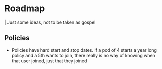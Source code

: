 # Roadmap

| Just some ideas, not to be taken as gospel

## Policies
 - Policies have hard start and stop dates. If a pod of 4 starts a year long policy and a 5th wants to join, there really is no way of knowing when that user joined, just that they joined